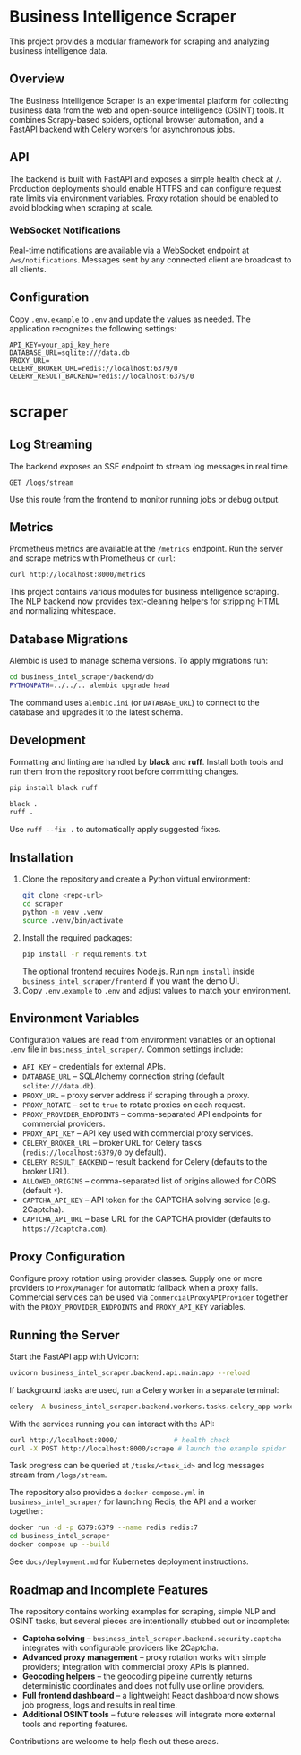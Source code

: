 # Business Intelligence Scraper

This project provides a modular framework for scraping and analyzing business intelligence data.

## Overview
The Business Intelligence Scraper is an experimental platform for collecting business data from the web and open-source intelligence (OSINT) tools. It combines Scrapy-based spiders, optional browser automation, and a FastAPI backend with Celery workers for asynchronous jobs.

## API

The backend is built with FastAPI and exposes a simple health check at `/`.
Production deployments should enable HTTPS and can configure request rate
limits via environment variables.
Proxy rotation should be enabled to avoid blocking when scraping at scale.

### WebSocket Notifications

Real-time notifications are available via a WebSocket endpoint at `/ws/notifications`. Messages sent by any connected client are broadcast to all clients.

## Configuration

Copy `.env.example` to `.env` and update the values as needed. The application
recognizes the following settings:

```
API_KEY=your_api_key_here
DATABASE_URL=sqlite:///data.db
PROXY_URL=
CELERY_BROKER_URL=redis://localhost:6379/0
CELERY_RESULT_BACKEND=redis://localhost:6379/0
```

# scraper

## Log Streaming

The backend exposes an SSE endpoint to stream log messages in real time.

```
GET /logs/stream
```

Use this route from the frontend to monitor running jobs or debug output.

## Metrics

Prometheus metrics are available at the `/metrics` endpoint. Run the server and
scrape metrics with Prometheus or `curl`:

```bash
curl http://localhost:8000/metrics
```

This project contains various modules for business intelligence scraping.
The NLP backend now provides text-cleaning helpers for stripping HTML and
normalizing whitespace.

## Database Migrations

Alembic is used to manage schema versions. To apply migrations run:

```bash
cd business_intel_scraper/backend/db
PYTHONPATH=../../.. alembic upgrade head
```

The command uses `alembic.ini` (or `DATABASE_URL`) to connect to the
database and upgrades it to the latest schema.

## Development

Formatting and linting are handled by **black** and **ruff**. Install both
tools and run them from the repository root before committing changes.

```bash
pip install black ruff

black .
ruff .
```

Use `ruff --fix .` to automatically apply suggested fixes.

## Installation

1. Clone the repository and create a Python virtual environment:
   ```bash
   git clone <repo-url>
   cd scraper
   python -m venv .venv
   source .venv/bin/activate
   ```
2. Install the required packages:
   ```bash
   pip install -r requirements.txt
   ```
   The optional frontend requires Node.js. Run `npm install` inside
   `business_intel_scraper/frontend` if you want the demo UI.
3. Copy `.env.example` to `.env` and adjust values to match your environment.

## Environment Variables

Configuration values are read from environment variables or an optional `.env` file in `business_intel_scraper/`.
Common settings include:

- `API_KEY` – credentials for external APIs.
- `DATABASE_URL` – SQLAlchemy connection string (default `sqlite:///data.db`).
- `PROXY_URL` – proxy server address if scraping through a proxy.
- `PROXY_ROTATE` – set to `true` to rotate proxies on each request.
- `PROXY_PROVIDER_ENDPOINTS` – comma-separated API endpoints for commercial providers.
- `PROXY_API_KEY` – API key used with commercial proxy services.
- `CELERY_BROKER_URL` – broker URL for Celery tasks (`redis://localhost:6379/0` by default).
- `CELERY_RESULT_BACKEND` – result backend for Celery (defaults to the broker URL).
- `ALLOWED_ORIGINS` – comma-separated list of origins allowed for CORS (default `*`).
- `CAPTCHA_API_KEY` – API token for the CAPTCHA solving service (e.g. 2Captcha).
- `CAPTCHA_API_URL` – base URL for the CAPTCHA provider (defaults to `https://2captcha.com`).

## Proxy Configuration

Configure proxy rotation using provider classes. Supply one or more providers to
`ProxyManager` for automatic fallback when a proxy fails. Commercial services
can be used via `CommercialProxyAPIProvider` together with the
`PROXY_PROVIDER_ENDPOINTS` and `PROXY_API_KEY` variables.

## Running the Server

Start the FastAPI app with Uvicorn:

```bash
uvicorn business_intel_scraper.backend.api.main:app --reload
```

If background tasks are used, run a Celery worker in a separate terminal:

```bash
celery -A business_intel_scraper.backend.workers.tasks.celery_app worker --loglevel=info
```

With the services running you can interact with the API:

```bash
curl http://localhost:8000/              # health check
curl -X POST http://localhost:8000/scrape # launch the example spider
```

Task progress can be queried at `/tasks/<task_id>` and log messages stream from `/logs/stream`.

The repository also provides a `docker-compose.yml` in `business_intel_scraper/` for launching Redis, the API and a worker together:

```bash
docker run -d -p 6379:6379 --name redis redis:7
cd business_intel_scraper
docker compose up --build
```
See `docs/deployment.md` for Kubernetes deployment instructions.

## Roadmap and Incomplete Features

The repository contains working examples for scraping, simple NLP and OSINT tasks, but several pieces are intentionally stubbed out or incomplete:

- **Captcha solving** – `business_intel_scraper.backend.security.captcha` integrates with configurable providers like 2Captcha.
- **Advanced proxy management** – proxy rotation works with simple providers; integration with commercial proxy APIs is planned.
- **Geocoding helpers** – the geocoding pipeline currently returns deterministic coordinates and does not fully use online providers.
- **Full frontend dashboard** – a lightweight React dashboard now shows job progress, logs and results in real time.
- **Additional OSINT tools** – future releases will integrate more external tools and reporting features.

Contributions are welcome to help flesh out these areas.

